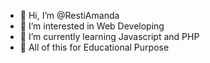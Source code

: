 - 👋 Hi, I’m @RestiAmanda
- 👀 I’m interested in Web Developing
- 🌱 I’m currently learning Javascript and PHP
- 💞️ All of this for Educational Purpose

<!---
RestiAmanda/RestiAmanda is a ✨ special ✨ repository because its `README.md` (this file) appears on your GitHub profile.
You can click the Preview link to take a look at your changes.
--->
